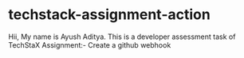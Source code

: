 # techstack-assignment-action
Hii, My name is Ayush Aditya.
This is a developer assessment task of TechStaX
Assignment:-
Create a github webhook
